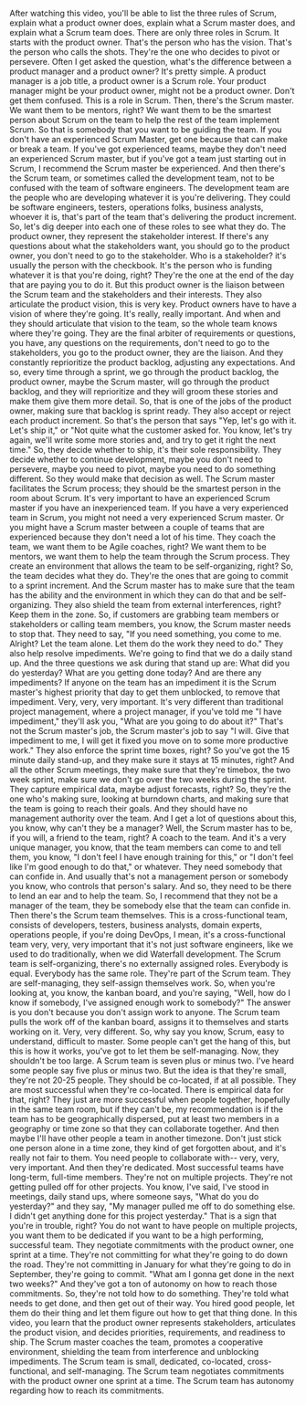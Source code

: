 After watching this video, you'll be able to list the three rules of Scrum,
explain what a product owner does, explain what a Scrum master does, and explain
what a Scrum team does. There are only three roles in Scrum. It starts with the
product owner. That's the person who has the vision. That's the person who calls
the shots.  They're the one who decides to pivot or persevere. Often I get asked
the question, what's the difference between a product manager and a product
owner? It's pretty simple. A product manager is a job title, a product owner is
a Scrum role. Your product manager might be your product owner, might not be a
product owner. Don't get them confused. This is a role in Scrum. Then, there's
the Scrum master. We want them to be mentors, right? We want them to be the
smartest person about Scrum on the team to help the rest of the team implement
Scrum. So that is somebody that you want to be guiding the team. If you don't
have an experienced Scrum Master, get one because that can make or break a team.
If you've got experienced teams, maybe they don't need an experienced Scrum
master, but if you've got a team just starting out in Scrum, I recommend the
Scrum master be experienced. And then there's the Scrum team, or sometimes
called the development team, not to be confused with the team of software
engineers. The development team are the people who are developing whatever it is
you're delivering. They could be software engineers, testers, operations folks,
business analysts, whoever it is, that's part of the team that's delivering the
product increment. So, let's dig deeper into each one of these roles to see what
they do. The product owner, they represent the stakeholder interest. If there's
any questions about what the stakeholders want, you should go to the product
owner, you don't need to go to the stakeholder. Who is a stakeholder? it's
usually the person with the checkbook. It's the person who is funding whatever
it is that you're doing, right? They're the one at the end of the day that are
paying you to do it. But this product owner is the liaison between the Scrum
team and the stakeholders and their interests. They also articulate the product
vision, this is very key. Product owners have to have a vision of where they're
going. It's really, really important. And when and they should articulate that
vision to the team, so the whole team knows where they're going. They are the
final arbiter of requirements or questions, you have, any questions on the
requirements, don't need to go to the stakeholders, you go to the product owner,
they are the liaison. And they constantly reprioritize the product backlog,
adjusting any expectations. And so, every time through a sprint, we go through
the product backlog, the product owner, maybe the Scrum master, will go through
the product backlog, and they will reprioritize and they will groom these
stories and make them give them more detail.  So, that is one of the jobs of the
product owner, making sure that backlog is sprint ready. They also accept or
reject each product increment. So that's the person that says "Yep, let's go
with it. Let's ship it," or "Not quite what the customer asked for. You know,
let's try again, we'll write some more stories and, and try to get it right the
next time." So, they decide whether to ship, it's their sole responsibility.
They decide whether to continue development, maybe you don't need to persevere,
maybe you need to pivot, maybe you need to do something different.  So they
would make that decision as well. The Scrum master facilitates the Scrum
process; they should be the smartest person in the room about Scrum. It's very
important to have an experienced Scrum master if you have an inexperienced team.
If you have a very experienced team in Scrum, you might not need a very
experienced Scrum master. Or you might have a Scrum master between a couple of
teams that are experienced because they don't need a lot of his time. They coach
the team, we want them to be Agile coaches, right? We want them to be mentors,
we want them to help the team through the Scrum process. They create an
environment that allows the team to be self-organizing, right? So, the team
decides what they do. They're the ones that are going to commit to a sprint
increment.  And the Scrum master has to make sure that the team has the ability
and the environment in which they can do that and be self-organizing. They also
shield the team from external interferences, right? Keep them in the zone. So,
if customers are grabbing team members or stakeholders or calling team members,
you know, the Scrum master needs to stop that. They need to say, "If you need
something, you come to me. Alright? Let the team alone. Let them do the work
they need to do." They also help resolve impediments. We're going to find that
we do a daily stand up. And the three questions we ask during that stand up are:
What did you do yesterday? What are you getting done today? And are there any
impediments?  If anyone on the team has an impediment it is the Scrum master's
highest priority that day to get them unblocked, to remove that impediment.
Very, very, very important. It's very different than traditional project
management, where a project manager, if you've told me "I have impediment,"
they'll ask you, "What are you going to do about it?" That's not the Scrum
master's job, the Scrum master's job to say "I will. Give that impediment to me,
I will get it fixed you move on to some more productive work." They also enforce
the sprint time boxes, right?  So you've got the 15 minute daily stand-up, and
they make sure it stays at 15 minutes, right? And all the other Scrum meetings,
they make sure that they're timebox, the two week sprint, make sure we don't go
over the two weeks during the sprint. They capture empirical data, maybe adjust
forecasts, right? So, they're the one who's making sure, looking at burndown
charts, and making sure that the team is going to reach their goals. And they
should have no management authority over the team. And I get a lot of questions
about this, you know, why can't they be a manager? Well, the Scrum master has to
be, if you will, a friend to the team, right? A coach to the team.  And it's a
very unique manager, you know, that the team members can come to and tell them,
you know, "I don't feel I have enough training for this," or "I don't feel like
I'm good enough to do that," or whatever. They need somebody that can confide
in. And usually that's not a management person or somebody you know, who
controls that person's salary. And so, they need to be there to lend an ear and
to help the team. So, I recommend that they not be a manager of the team, they
be somebody else that the team can confide in. Then there's the Scrum team
themselves. This is a cross-functional team, consists of developers, testers,
business analysts, domain experts, operations people, if you're doing DevOps, I
mean, it's a cross-functional team very, very, very important that it's not just
software engineers, like we used to do traditionally, when we did Waterfall
development. The Scrum team is self-organizing, there's no externally assigned
roles. Everybody is equal. Everybody has the same role. They're part of the
Scrum team. They are self-managing, they self-assign themselves work. So, when
you're looking at, you know, the kanban board, and you're saying, "Well, how do
I know if somebody, I've assigned enough work to somebody?" The answer is you
don't because you don't assign work to anyone. The Scrum team pulls the work off
of the kanban board, assigns it to themselves and starts working on it. Very,
very different. So, why say you know, Scrum, easy to understand, difficult to
master. Some people can't get the hang of this, but this is how it works, you've
got to let them be self-managing. Now, they shouldn't be too large. A Scrum team
is seven plus or minus two.  I've heard some people say five plus or minus two.
But the idea is that they're small, they're not 20-25 people. They should be
co-located, if at all possible. They are most successful when they're
co-located. There is empirical data for that, right? They just are more
successful when people together, hopefully in the same team room, but if they
can't be, my recommendation is if the team has to be geographically dispersed,
put at least two members in a geography or time zone so that they can
collaborate together. And then maybe I'll have other people a team in another
timezone. Don't just stick one person alone in a time zone, they kind of get
forgotten about, and it's really not fair to them. You need people to
collaborate with-- very, very, very important. And then they're dedicated. Most
successful teams have long-term, full-time members. They're not on multiple
projects. They're not getting pulled off for other projects.  You know, I've
said, I've stood in meetings, daily stand ups, where someone says, "What do you
do yesterday?" and they say, "My manager pulled me off to do something else. I
didn't get anything done for this project yesterday." That is a sign that you're
in trouble, right? You do not want to have people on multiple projects, you want
them to be dedicated if you want to be a high performing, successful team. They
negotiate commitments with the product owner, one sprint at a time. They're not
committing for what they're going to do down the road. They're not committing in
January for what they're going to do in September, they're going to commit.
"What am I gonna get done in the next two weeks?" And they've got a ton of
autonomy on how to reach those commitments. So, they're not told how to do
something. They're told what needs to get done, and then get out of their way.
You hired good people, let them do their thing and let them figure out how to
get that thing done. In this video, you learn that the product owner represents
stakeholders, articulates the product vision, and decides priorities,
requirements, and readiness to ship. The Scrum master coaches the team, promotes
a cooperative environment, shielding the team from interference and unblocking
impediments. The Scrum team is small, dedicated, co-located, cross- functional,
and self-managing. The Scrum team negotiates commitments with the product owner
one sprint at a time. The Scrum team has autonomy regarding how to reach its
commitments.